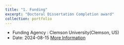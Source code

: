 ```yaml
---
title: "1. Funding"
excerpt: "Doctoral Dissertation Completion award"
collection: portfolio
---
```


- Funding Agency : Clemson University(Clemson, US)
- Date: 2024-08-15
[More Information](https://orcid.org/0000-0002-7396-2572)
